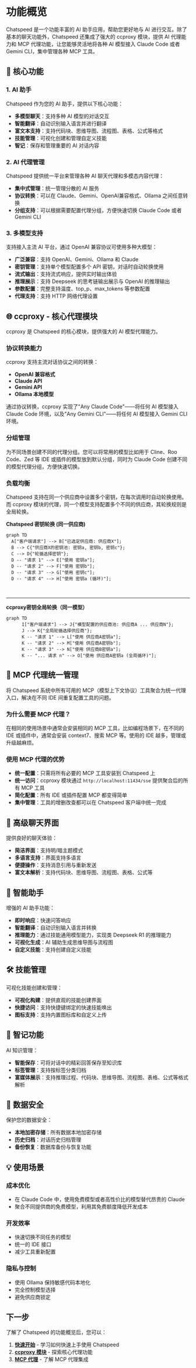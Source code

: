 # 功能概览

Chatspeed 是一个功能丰富的 AI 助手应用，帮助您更好地与 AI 进行交互。除了基本的聊天功能外，Chatspeed 还集成了强大的 ccproxy 模块，提供 AI 代理能力和 MCP 代理功能，让您能够灵活地将各种 AI 模型接入 Claude Code 或者 Gemini CLI，集中管理各种 MCP 工具。

## 🤖 核心功能

### 1. AI 助手

Chatspeed 作为您的 AI 助手，提供以下核心功能：

- **多模型聊天**：支持多种 AI 模型的对话交互
- **智能翻译**：自动识别输入语言并进行翻译
- **富文本支持**：支持代码块、思维导图、流程图、表格、公式等格式
- **技能管理**：可视化创建和管理自定义技能
- **智记**：保存和管理重要的 AI 对话内容

### 2. AI 代理管理

Chatspeed 提供统一平台来管理各种 AI 聊天代理和多模态内容代理：

- **集中式管理**：统一管理分散的 AI 服务
- **协议转换**：可以在 Claude、Gemini、OpenAI兼容格式、Ollama 之间任意转换
- **分组支持**：可以根据需要配置代理分组，方便快速切换 Claude Code 或者 Gemini CLI

### 3. 多模型支持

支持接入主流 AI 平台，通过 OpenAI 兼容协议可使用多种大模型：

- **广泛兼容**：支持 OpenAI、Gemini、Ollama 和 Claude
- **密钥管理**：支持单个模型配置多个 API 密钥，对话时自动轮换使用
- **流式输出**：支持流式响应，提供实时输出体验
- **推理展示**：支持 Deepseek 的思考链输出展示与 OpenAI 的推理输出
- **参数配置**：完整支持温度、top_p、max_tokens 等参数配置
- **代理支持**：支持 HTTP 网络代理设置

## 🌐 ccproxy - 核心代理模块

ccproxy 是 Chatspeed 的核心模块，提供强大的 AI 模型代理能力。

### 协议转换能力

ccproxy 支持主流对话协议之间的转换：

- **OpenAI 兼容格式**
- **Claude API**
- **Gemini API**
- **Ollama 本地模型**

通过协议转换，ccproxy 实现了"Any Claude Code"——将任何 AI 模型接入 Claude Code 环境，以及"Any Gemini CLI"——将任何 AI 模型接入 Gemini CLI 环境。

### 分组管理

为不同场景创建不同的代理分组。您可以将常用的模型比如用于 Cline、Roo Code、Zed 等 IDE 或插件的模型放到默认分组，同时为 Claude Code 创建不同的模型代理分组，方便快速切换。

### 负载均衡

Chatspeed 支持在同一个供应商中设置多个密钥，在每次调用时自动轮换使用。而 ccproxy 模块的代理，同一个模型支持配置多个不同的供应商，其轮换规则是全局轮换。

**Chatspeed 密钥轮换 (同一供应商)**

```mermaid
graph TD
  A["客户端请求"] --> B["已选定供应商: 供应商X"];
  B --> C{"供应商X的密钥池: 密钥a, 密钥b, 密钥c"};
  C --> D{"轮循选择密钥"};
  D -- "请求 1" --> E["使用 密钥a"];
  D -- "请求 2" --> F["使用 密钥b"];
  D -- "请求 3" --> G["使用 密钥c"];
  D -- "请求 4" --> H["使用 密钥a (循环)"];
```

<br/>

---

**ccproxy密钥全局轮换（同一模型）**

```mermaid
graph TD
      I["客户端请求"] --> J{"模型配置的供应商池: 供应商A ... 供应商N"};
      J --> K{"全局轮循选择供应商"};
      K -- "请求 1" --> L["使用 供应商A密钥a"];
      K -- "请求 2" --> M["使用 供应商A密钥b"];
      K -- "请求 3" --> N["使用 供应商B密钥a"];
      K -- "... 请求 n" --> O["使用 供应商A密钥a (全局循环)"];
```

## 🔧 MCP 代理统一管理

将 Chatspeed 系统中所有可用的 MCP（模型上下文协议）工具聚合为统一代理入口，解决在不同 IDE 间重复配置工具的问题。

### 为什么需要 MCP 代理？

在相同的使用场景中通常会安装相同的 MCP 工具，比如编程场景下，在不同的 IDE 或插件中，通常会安装 context7、搜索 MCP 等。使用的 IDE 越多，管理或升级越麻烦。

### 使用 MCP 代理的优势

- **统一配置**：只需将所有必要的 MCP 工具安装到 Chatspeed 上
- **统一访问**：ccproxy 模块通过 `http://localhost:11434/sse` 提供聚合后的所有 MCP 工具
- **简化配置**：所有 IDE 或插件配置 MCP 都变得简单
- **集中管理**：工具的增删改查都可以在 Chatspeed 客户端中统一完成

## 💬 高级聊天界面

提供良好的聊天体验：

- **简洁界面**：支持明/暗主题模式
- **多语言支持**：界面支持多语言
- **便捷操作**：支持消息引用与重新发送
- **富文本解析**：支持代码块、思维导图、流程图、表格、公式等

## 🤖 智能助手

增强的 AI 助手功能：

- **即时响应**：快速问答响应
- **智能翻译**：自动识别输入语言并转换
- **推理能力**：通过技能通用模型能力，实现类 Deepseek R1 的推理能力
- **可视化生成**：AI 辅助生成思维导图与流程图
- **自定义技能**：支持创建自定义技能

## 🛠️ 技能管理

可视化技能创建和管理：

- **可视化构建**：提供直观的技能创建界面
- **快捷访问**：支持快捷键绑定的快速技能唤出
- **图标支持**：支持内置图标库和自定义上传

## 📝 智记功能

AI 知识管理：

- **智能保存**：可将对话中的精彩回答保存至知识库
- **标签管理**：支持按标签分类归档
- **富媒体展示**：支持推理过程、代码块、思维导图、流程图、表格、公式等格式解析

## 🔐 数据安全

保护您的数据安全：

- **本地加密存储**：所有数据本地加密存储
- **历史归档**：对话历史归档管理
- **备份恢复**：数据库备份与恢复功能

## 💡 使用场景

### 成本优化

- 在 Claude Code 中，使用免费模型或者高性价比的模型替代昂贵的 Claude
- 聚合不同提供商的免费模型，利用其免费额度降低开发成本

### 开发效率

- 快速切换不同任务的模型
- 统一的 IDE 接口
- 减少工具重新配置

### 隐私与控制

- 使用 Ollama 保持敏感代码本地化
- 完全控制模型选择
- 避免供应商锁定

## 下一步

了解了 Chatspeed 的功能概览后，您可以：

1. **[快速开始](../../guide/quickStart.md)** - 学习如何快速上手使用 Chatspeed
2. **[ccproxy 模块](../../ccproxy/)** - 探索核心代理功能
3. **[MCP 代理](../../mcp/)** - 了解 MCP 代理集成
